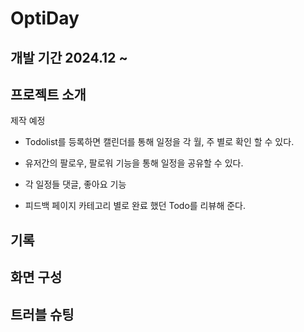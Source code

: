 # OptiDay
## 개발 기간 2024.12 ~

## 프로젝트 소개

제작 예정
* Todolist를 등록하면 캘린더를 통해 일정을 각 월, 주 별로 확인 할 수 있다.

* 유저간의 팔로우, 팔로워 기능을 통해 일정을 공유할 수 있다.

* 각 일정들 댓글, 좋아요 기능

* 피드백 페이지 카테고리 별로 완료 했던 Todo를 리뷰해 준다.

## 기록



## 화면 구성


## 트러블 슈팅
